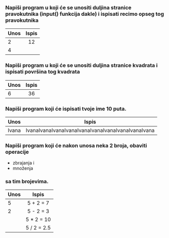 
### Napiši program u koji će se unositi duljina stranice pravokutnika (input() funkcija dakle) i ispisati recimo opseg tog pravokutnika

| Unos     | Ispis                 |
|  -----------  | :-------------:|
| 2             | 12                |
| 4   |                              |
 


### Napiši program u koji će se unositi duljina stranice kvadrata i ispisati površina tog kvadrata

| Unos     | Ispis           |
|  ----------- | :-------------:|
| 6   | 36 |
  


### Napiši program koji će ispisati tvoje ime 10 puta. 

| Unos     | Ispis           |
|  ----------- | :-------------:|
| Ivana  | IvanaIvanaIvanaIvanaIvanaIvanaIvanaIvanaIvanaIvana |


### Napiši program koji će nakon unosa neka 2 broja, obaviti operacije
* zbrajanja i
* množenja

### sa tim brojevima.



| Unos     | Ispis           |
|  ----------- | :-------------:|
| 5  | 5 + 2 = 7   |
| 2  | 5 - 2 = 3   |
|    | 5 * 2 = 10  |
|    | 5 / 2 = 2.5 |
